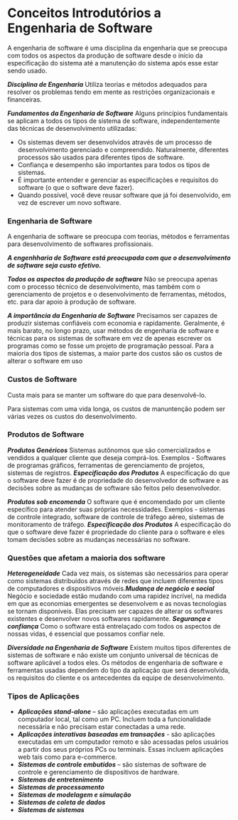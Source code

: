 # Conceitos Introdutórios a Engenharia de Software
A engenharia de software é uma disciplina da engenharia que se preocupa com todos os aspectos da produção de software desde o início da especificação do sistema até a manutenção do sistema após esse estar sendo usado.

***Disciplina de Engenharia***
Utiliza teorias e métodos adequados para resolver os problemas tendo em mente as restrições organizacionais e financeiras.

***Fundamentos da Engenharia de Software***
Alguns princípios fundamentais se aplicam a todos os tipos de sistema de software, independentemente das técnicas de desenvolvimento utilizadas:
- Os sistemas devem ser desenvolvidos através de um processo de desenvolvimento gerenciado e compreendido. Naturalmente, diferentes processos são usados para diferentes tipos de software.
- Confiança e desempenho são importantes para todos os tipos de sistemas.
- É importante entender e gerenciar as especificações e requisitos do software (o que o software deve fazer).
- Quando possível, você deve reusar software que já foi desenvolvido, em vez de escrever um novo software.

### Engenharia de Software
A engenharia de software se preocupa com teorias, métodos e ferramentas para desenvolvimento de softwares profissionais.

***A engenhharia de Software está preocupada com que o desenvolvimento de software seja custo efetivo.***

***Todos os aspectos da produção de software***
Não se preocupa apenas com o processo técnico de desenvolvimento, mas também com o gerenciamento de projetos e o desenvolvimento de ferramentas, métodos, etc. para dar apoio à produção de software. 

***A importância da Engenharia de Software***
Precisamos ser capazes de produzir sistemas confiáveis com economia e rapidamente. Geralmente, é mais barato, no longo prazo, usar métodos de engenharia de software e técnicas para os sistemas de software em vez de apenas escrever os programas como se fosse um projeto de programação pessoal.
Para a maioria dos tipos de sistemas, a maior parte dos custos são os custos de alterar o software em uso

### Custos de Software
Custa mais para se manter um software do que para desenvolvê-lo. 

Para sistemas com uma vida longa, os custos de manuntenção podem ser várias vezes os custos do desenvolvimento.

### Produtos de Software

***Produtos Genéricos***
Sistemas autônomos que são comercializados e vendidos a qualquer cliente que deseja comprá-los. Exemplos - Softwares de programas gráficos, ferramentas de gerenciamento de projetos, sistemas de registros. 
***Especificação dos Produtos***
A especificação do que o software deve fazer é de propriedade do desenvolvedor de software e as decisões sobre as mudanças de software são feitos pelo desenvolvedor.

***Produtos sob encomenda***
O software que é encomendado por um cliente específico para atender suas próprias necessidades. Exemplos - sistemas de controle integrado, software de controle de tráfego aéreo, sistemas de monitoramento de tráfego.
***Especificação dos Produtos*** 
A especificação do que o software deve fazer é propriedade do cliente para o software e eles tomam decisões sobre as mudanças necessárias no software.

### Questões que afetam a maioria dos software ###

***Heterogeneidade***
Cada vez mais, os sistemas são necessários para operar como sistemas distribuídos através de redes que incluem diferentes tipos de computadores e dispositivos móveis.***Mudança de negócio e social***
Negócio e sociedade estão mudando com uma rapidez incrível, na medida em que as economias emergentes se desenvolvem e as novas tecnologias se tornam disponíveis. Elas precisam ser capazes de alterar os softwares existentes e desenvolver novos softwares rapidamente.
***Segurança e confiança***
Como o software está entrelaçado com todos os aspectos de nossas vidas, é essencial que possamos confiar nele.

***Diversidade na Engenharia de Software***
Existem muitos tipos diferentes de sistemas de software e não existe um conjunto universal de técnicas de software aplicável a todos eles. 
Os métodos de engenharia de software e ferramentas usadas dependem do tipo da aplicação que será desenvolvida, os requisitos do cliente e os antecedentes da equipe de desenvolvimento.

### Tipos de Aplicações ###
- ***Aplicações stand-alone*** – são aplicações executadas em um computador local, tal como um PC. Incluem toda a funcionalidade necessária e não precisam estar conectadas a uma rede.
- ***Aplicações interativas baseadas em transações*** - são aplicações executadas em um computador remoto e são acessadas pelos usuários a partir dos seus próprios PCs ou terminais. Essas incluem aplicações web tais 
como para e-commerce.
- ***Sistemas de controle embutidos*** – são sistemas de software de controle e gerenciamento de dispositivos de hardware. 
- ***Sistemas de entretenimento*** 
- ***Sistemas de processamento*** 
- ***Sistemas de modelagem e simulação***
- ***Sistemas de coleta de dados***
- ***Sistemas de sistemas***